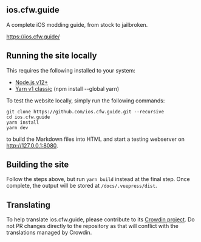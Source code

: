 ## ios.cfw.guide
A complete iOS modding guide, from stock to jailbroken.

https://ios.cfw.guide/

## Running the site locally

This requires the following installed to your system:
- [Node.js v12+](https://nodejs.org/)
- [Yarn v1 classic](https://classic.yarnpkg.com/en/) (npm install --global yarn)

To test the website locally, simply run the following commands:
```
git clone https://github.com/ios.cfw.guide.git --recursive
cd ios.cfw.guide
yarn install
yarn dev
```
to build the Markdown files into HTML and start a testing webserver on http://127.0.0.1:8080.

## Building the site

Follow the steps above, but run `yarn build` instead at the final step. Once complete, the output will be stored at `/docs/.vuepress/dist`.

## Translating

To help translate ios.cfw.guide, please contribute to its [Crowdin project](https://crowdin.com/project/ioscfwguide). Do not PR changes directly to the repository as that will conflict with the translations managed by Crowdin.
